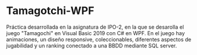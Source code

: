 # Tamagotchi-WPF
Práctica desarrollada en la asignatura de IPO-2, en la que se desarolla el juego "Tamagochi" en Visual Basic 2019 con C# en WPF.
En el juego hay animaciones, un diseño responsive, coleccionables, diferentes aspectos de jugabilidad y un ranking conectado a una BBDD mediante SQL server.

